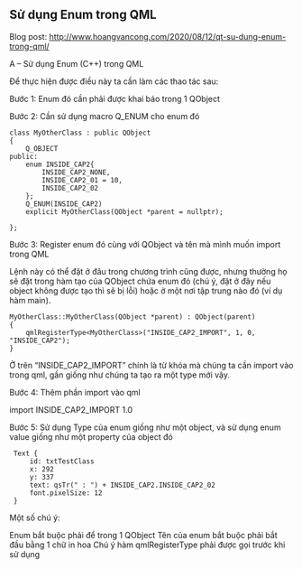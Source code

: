 ## Sử dụng Enum trong QML

Blog post: http://www.hoangvancong.com/2020/08/12/qt-su-dung-enum-trong-qml/

A – Sử dụng Enum (C++) trong QML

Để thực hiện được điều này ta cần làm các thao tác sau:

Bước 1: Enum đó cần phải được khai báo trong 1 QObject

Bước 2: Cần sử dụng macro Q_ENUM cho enum đó

```
class MyOtherClass : public QObject
{
    Q_OBJECT
public:
    enum INSIDE_CAP2{
        INSIDE_CAP2_NONE,
        INSIDE_CAP2_01 = 10,
        INSIDE_CAP2_02
    };
    Q_ENUM(INSIDE_CAP2)
    explicit MyOtherClass(QObject *parent = nullptr);

};
```
Bước 3: Register enum đó cùng với QObject và tên mà mình muốn import trong QML

Lệnh này có thể đặt ở đâu trong chương trình cũng được, nhưng thường họ sẽ đặt trong hàm tạo của QObject chứa enum đó (chú ý, đặt ở đây nếu object không được tạo thì sẽ bị lỗi) hoặc ở một nơi tập trung nào đó (ví dụ hàm main).
```
MyOtherClass::MyOtherClass(QObject *parent) : QObject(parent)
{
    qmlRegisterType<MyOtherClass>("INSIDE_CAP2_IMPORT", 1, 0, "INSIDE_CAP2");
}
```

Ở trên “INSIDE_CAP2_IMPORT” chính là từ khóa mà chúng ta cần import vào trong qml, gần giống như chúng ta tạo ra một type mới vậy.

Bước 4: Thêm phần import vào qml

import INSIDE_CAP2_IMPORT 1.0

Bước 5: Sử dụng Type của enum giống như một object, và sử dụng enum value giống như một property của object đó

```
 Text {
	 id: txtTestClass
	 x: 292
	 y: 337
	 text: qsTr(" : ") + INSIDE_CAP2.INSIDE_CAP2_02
	 font.pixelSize: 12
 }
 ```

 Một số chú ý:

Enum bắt buộc phải để trong 1 QObject
Tên của enum bắt buộc phải bắt đầu bằng 1 chữ in hoa
Chú ý hàm qmlRegisterType phải được gọi trước khi sử dụng
